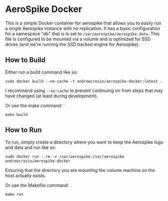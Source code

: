 # AeroSpike Docker

This is a simple Docker container for aerospike that allows you to easily run a single Aerospike instance
with no replication.
It has a basic configuration for a namespace "db" that is is set to ```/var/aerospike/aerospike.data```.
This file is configured to be mounted via a volume and is optimized for SSD drives (and we're running the SSD
backed engine for Aerospike).

## How to Build

Either run a build command like so:

```
sudo docker build --no-cache -t andrewcrosio/aerospike-docker:latest .
```

I recommend using ```--no-cache``` to prevent continuing on from steps that may have changed (at least during development).

Or use the make command:
`
```
make build
```

## How to Run

To run, simply create a directory where you want to keep the Aerospike logs and data and run like so:

```
sudo docker run --rm -v /var/aerospike:/var/aerospike andrewcrosio/aerospike-docker
```

Ensuring that the directory you are mounting the volume machine on the host actually exists.

Or use the Makefile command:

```
make run
```


